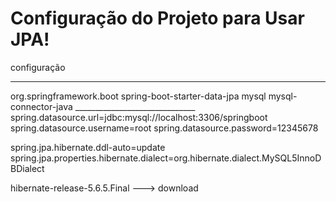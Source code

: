 # Configuração do Projeto para Usar JPA!
configuração
_____________________________________________
<dependency>
	<groupId>org.springframework.boot</groupId>
	<artifactId>spring-boot-starter-data-jpa</artifactId>
</dependency>
 
<dependency>
	<groupId>mysql</groupId>
	<artifactId>mysql-connector-java</artifactId>
</dependency>
______________________________
spring.datasource.url=jdbc:mysql://localhost:3306/springboot
spring.datasource.username=root
spring.datasource.password=12345678
 
spring.jpa.hibernate.ddl-auto=update
spring.jpa.properties.hibernate.dialect=org.hibernate.dialect.MySQL5InnoDBDialect

hibernate-release-5.6.5.Final ---> download
